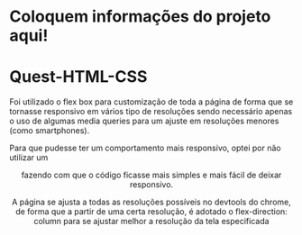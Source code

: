 # Coloquem informações do projeto aqui!

# Quest-HTML-CSS

Foi utilizado o flex box para customização de toda a página de forma que se tornasse responsivo em vários tipo de resoluções sendo necessário apenas o uso de algumas media queries para um ajuste em resoluções menores (como smartphones).

Para que pudesse ter um comportamento mais responsivo, optei por não utilizar um <header> fazendo com que o código ficasse mais simples e mais fácil de deixar responsivo.

A página se ajusta a todas as resoluções possíveis no devtools do chrome, de forma que a partir de uma certa resolução, é adotado o flex-direction: column para se ajustar melhor a resolução da tela especificada